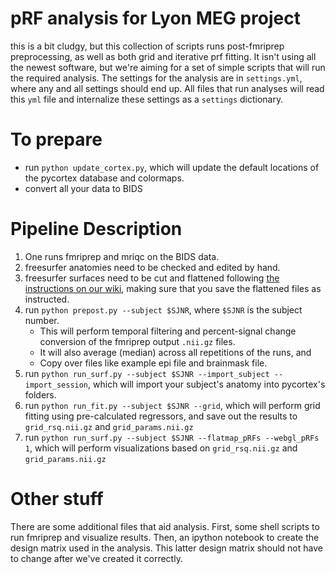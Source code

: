 # pRF analysis for Lyon MEG project

this is a bit cludgy, but this collection of scripts runs post-fmriprep preprocessing, as well as both grid and iterative prf fitting.
It isn't using all the newest software, but we're aiming for a set of simple scripts that will run the required analysis. The settings for the analysis are in `settings.yml`, where any and all settings should end up. All files that run analyses will read this `yml` file and internalize these settings as a `settings` dictionary.

# To prepare

- run `python update_cortex.py`, which will update the default locations of the pycortex database and colormaps. 
- convert all your data to BIDS

# Pipeline Description

1.  One runs fmriprep and mriqc on the BIDS data. 
2. freesurfer anatomies need to be checked and edited by hand.
3. freesurfer surfaces need to be cut and flattened following [the instructions on our wiki](https://github.com/VU-Cog-Sci/wiki/wiki/Cutting-inflated-FreeSurfer-surfaces-to-obtain-a-flattened-cortical-surface), making sure that you save the flattened files as instructed.
4. run `python prepost.py --subject $SJNR`, where `$SJNR` is the subject number.
   - This will perform temporal filtering and percent-signal change conversion of the fmriprep output `.nii.gz` files.
   - It will also average (median) across all repetitions of the runs, and
   - Copy over files like example epi file and brainmask file.
5. run `python run_surf.py --subject $SJNR --import_subject --import_session`, which will import your subject's anatomy into pycortex's folders.
6. run `python run_fit.py --subject $SJNR --grid`, which will perform grid fitting using pre-calculated regressors, and save out the results to `grid_rsq.nii.gz` and `grid_params.nii.gz`
7. run `python run_surf.py --subject $SJNR --flatmap_pRFs --webgl_pRFs 1`, which will perform visualizations based on `grid_rsq.nii.gz` and `grid_params.nii.gz`

# Other stuff

There are some additional files that aid analysis. First, some shell scripts to run fmriprep and visualize results. Then, an ipython notebook to create the design matrix used in the analysis. This latter design matrix should not have to change after we've created it correctly.
 
